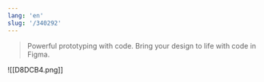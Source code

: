 ```yaml
---
lang: 'en'
slug: '/340292'
---
```


> Powerful prototyping with code. Bring your design to life with code in Figma.

![[D8DCB4.png]]
